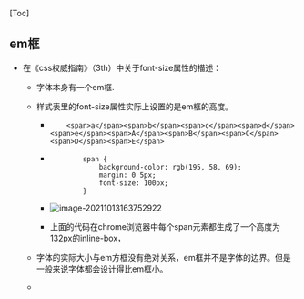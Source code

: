 [Toc]

## em框

- 在《css权威指南》（3th）中关于font-size属性的描述：
  - 字体本身有一个em框.
  
  - 样式表里的font-size属性实际上设置的是em框的高度。
  
    - ```
          <span>a</span><span>b</span><span>c</span><span>d</span><span>e</span><span>A</span><span>B</span><span>C</span><span>D</span><span>E</span>
      ```
  
    - ```
              span {
                  background-color: rgb(195, 58, 69);
                  margin: 0 5px;
                  font-size: 100px;
              }
      ```
  
    - ![image-20211013163752922](C:\Users\董磊\AppData\Roaming\Typora\typora-user-images\image-20211013163752922.png)
  
    - 上面的代码在chrome浏览器中每个span元素都生成了一个高度为132px的inline-box，
  
  - 字体的实际大小与em方框没有绝对关系，em框并不是字体的边界。但是一般来说字体都会设计得比em框小。
  
  - 